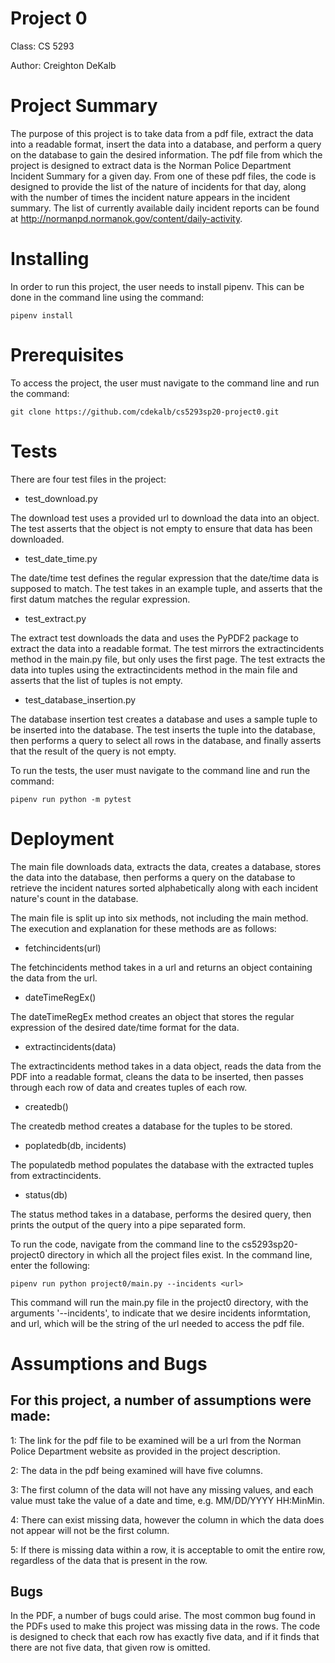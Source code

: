 # Project 0

Class:
CS 5293

Author:
Creighton DeKalb

# Project Summary

The purpose of this project is to take data from a pdf file, extract the data into a readable format, insert the data into a database, and perform a query on the database to gain the desired information. The pdf file from which the project is designed to extract data is the Norman Police Department Incident Summary for a given day. From one of these pdf files, the code is designed to provide the list of the nature of incidents for that day, along with the number of times the incident nature appears in the incident summary. The list of currently available daily incident reports can be found at http://normanpd.normanok.gov/content/daily-activity.

# Installing

In order to run this project, the user needs to install pipenv. This can be done in the command line using the command:

    pipenv install

# Prerequisites

To access the project, the user must navigate to the command line and run the command:

    git clone https://github.com/cdekalb/cs5293sp20-project0.git

# Tests

There are four test files in the project: 
- test_download.py

The download test uses a provided url to download the data into an object. The test asserts that the object is not empty to ensure that data has been downloaded.

- test_date_time.py

The date/time test defines the regular expression that the date/time data is supposed to match. The test takes in an example tuple, and asserts that the first datum matches the regular expression.

- test_extract.py

The extract test downloads the data and uses the PyPDF2 package to extract the data into a readable format. The test mirrors the extractincidents method in the main.py file, but only uses the first page. The test extracts the data into tuples using the extractincidents method in the main file and asserts that the list of tuples is not empty.

- test_database_insertion.py

The database insertion test creates a database and uses a sample tuple to be inserted into the database. The test inserts the tuple into the database, then performs a query to select all rows in the database, and finally asserts that the result of the query is not empty. 

To run the tests, the user must navigate to the command line and run the command:

    pipenv run python -m pytest

# Deployment

The main file downloads data, extracts the data, creates a database, stores the data into the database, then performs a query on the database to retrieve the incident natures sorted alphabetically along with each incident nature's count in the database.

The main file is split up into six methods, not including the main method. The execution and explanation for these methods are as follows:

- fetchincidents(url)

The fetchincidents method takes in a url and returns an object containing the data from the url.

- dateTimeRegEx()

The dateTimeRegEx method creates an object that stores the regular expression of the desired date/time format for the data.

- extractincidents(data)

The extractincidents method takes in a data object, reads the data from the PDF into a readable format, cleans the data to be inserted, then passes through each row of data and creates tuples of each row.

- createdb()

The createdb method creates a database for the tuples to be stored.

- poplatedb(db, incidents)

The populatedb method populates the database with the extracted tuples from extractincidents.

- status(db)

The status method takes in a database, performs the desired query, then prints the output of the query into a pipe separated form.

To run the code, navigate from the command line to the cs5293sp20-project0 directory in which all the project files exist. In the command line, enter the following:

    pipenv run python project0/main.py --incidents <url>

This command will run the main.py file in the project0 directory, with the arguments '--incidents', to indicate that we desire incidents informtation, and url, which will be the string of the url needed to access the pdf file.

# Assumptions and Bugs

## For this project, a number of assumptions were made:

   1: The link for the pdf file to be examined will be a url from the Norman Police Department website as provided in the project description.

   2: The data in the pdf being examined will have five columns.

   3: The first column of the data will not have any missing values, and each value must take the value of a date and time, e.g. MM/DD/YYYY HH:MinMin.

   4: There can exist missing data, however the column in which the data does not appear will not be the first column.

   5: If there is missing data within a row, it is acceptable to omit the entire row, regardless of the data that is present in the row.

## Bugs

In the PDF, a number of bugs could arise. The most common bug found in the PDFs used to make this project was missing data in the rows. The code is designed to check that each row has exactly five data, and if it finds that there are not five data, that given row is omitted.

